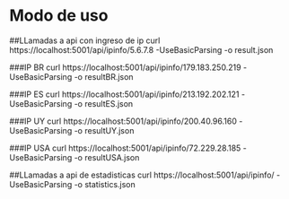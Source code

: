 # Modo de uso

##LLamadas a api con ingreso de ip
curl https://localhost:5001/api/ipinfo/5.6.7.8 -UseBasicParsing -o result.json

###IP BR 
curl https://localhost:5001/api/ipinfo/179.183.250.219 -UseBasicParsing -o resultBR.json

###IP ES 
curl https://localhost:5001/api/ipinfo/213.192.202.121 -UseBasicParsing -o resultES.json

###IP UY 
curl https://localhost:5001/api/ipinfo/200.40.96.160 -UseBasicParsing -o resultUY.json

###IP USA 
curl https://localhost:5001/api/ipinfo/72.229.28.185 -UseBasicParsing -o resultUSA.json

##LLamadas a api de estadisticas
curl https://localhost:5001/api/ipinfo/ -UseBasicParsing -o statistics.json